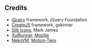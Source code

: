 ## Credits

* [jQuery](http://jquery.com/) framework, jQuery Foundation
* [CreateJS](http://www.createjs.com/) framework, gskinner
* [Silk Icons](http://www.famfamfam.com/lab/icons/silk/), Mark James
* [XulRunner](https://developer.mozilla.org/en-US/docs/Mozilla/Projects/XULRunner), [Mozilla](https://www.mozilla.org/)
* [NekoVM](http://nekovm.org/), [Motion-Twin](http://www.motion-twin.com/)
